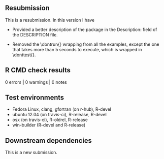 ## Resubmission
This is a resubmission.  In this version I have 

* Provided a better description of the package in the Description: field of the DESCRIPTION file.

* Removed the \dontrun{} wrapping from all the examples, except the one that takes more than 5 seconds to execute, which is wrapped in \donttest{}.

## R CMD check results

0 errors | 0 warnings | 0 notes

## Test environments

- Fedora Linux, clang, gfortran (on r-hub), R-devel
- ubuntu 12.04 (on travis-ci), R-release, R-devel
- osx (on travis-ci), R-oldrel, R-release
- win-builder (R-devel and R-release)

## Downstream dependencies

This is a new submission.
